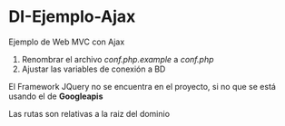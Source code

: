 # DI-Ejemplo-Ajax
Ejemplo de Web MVC con Ajax

1. Renombrar el archivo _conf.php.example_ a _conf.php_
2. Ajustar las variables de conexión a BD

El Framework JQuery no se encuentra en el proyecto, si no que se está usando el de **Googleapis**

Las rutas son relativas a la raiz del dominio
